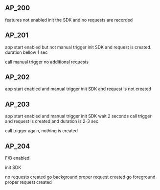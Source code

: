 

## AP_200
features not enabled 
init the SDK and no requests are recorded

## AP_201
app start enabled but not manual trigger
init SDK and request is created. duration bellow 1 sec

call manual trigger
no additional requests

## AP_202
app start enabled and manual trigger
init SDK and request is not created

## AP_203
app start enabled and manual trigger
init SDK
wait 2 seconds
call trigger and request is created and duration is 2-3 sec

call trigger again, nothing is created


## AP_204
F/B enabled

init SDK

no requests created
go background
proper request created
go foreground
proper  request created